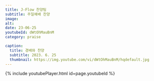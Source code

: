 ```yaml
---
title: J-Flow 찬양팀
subtitle: 주일예배 찬양
image:
alt:
date: 23-06-25
youtubeId: dWtOhMauBnM
category: praise

caption:
  title: 경배와 찬양
  subtitle: 2023. 6. 25
  thumbnail: https://img.youtube.com/vi/dWtOhMauBnM/hqdefault.jpg
---
```


{% include youtubePlayer.html id=page.youtubeId %}
